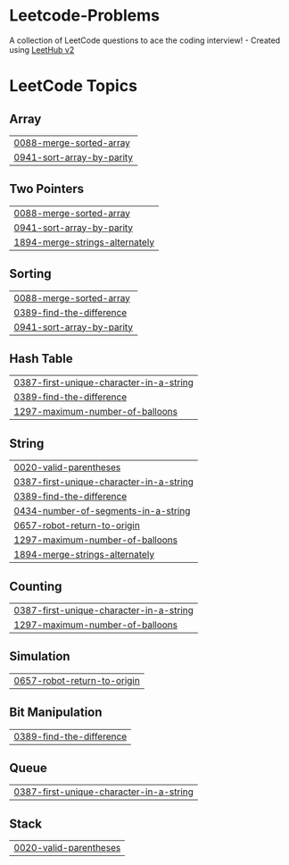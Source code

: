 # Leetcode-Problems
A collection of LeetCode questions to ace the coding interview! - Created using [LeetHub v2](https://github.com/arunbhardwaj/LeetHub-2.0)

<!---LeetCode Topics Start-->
# LeetCode Topics
## Array
|  |
| ------- |
| [0088-merge-sorted-array](https://github.com/SrijanPoudel/Leetcode-Problems/tree/master/0088-merge-sorted-array) |
| [0941-sort-array-by-parity](https://github.com/SrijanPoudel/Leetcode-Problems/tree/master/0941-sort-array-by-parity) |
## Two Pointers
|  |
| ------- |
| [0088-merge-sorted-array](https://github.com/SrijanPoudel/Leetcode-Problems/tree/master/0088-merge-sorted-array) |
| [0941-sort-array-by-parity](https://github.com/SrijanPoudel/Leetcode-Problems/tree/master/0941-sort-array-by-parity) |
| [1894-merge-strings-alternately](https://github.com/SrijanPoudel/Leetcode-Problems/tree/master/1894-merge-strings-alternately) |
## Sorting
|  |
| ------- |
| [0088-merge-sorted-array](https://github.com/SrijanPoudel/Leetcode-Problems/tree/master/0088-merge-sorted-array) |
| [0389-find-the-difference](https://github.com/SrijanPoudel/Leetcode-Problems/tree/master/0389-find-the-difference) |
| [0941-sort-array-by-parity](https://github.com/SrijanPoudel/Leetcode-Problems/tree/master/0941-sort-array-by-parity) |
## Hash Table
|  |
| ------- |
| [0387-first-unique-character-in-a-string](https://github.com/SrijanPoudel/Leetcode-Problems/tree/master/0387-first-unique-character-in-a-string) |
| [0389-find-the-difference](https://github.com/SrijanPoudel/Leetcode-Problems/tree/master/0389-find-the-difference) |
| [1297-maximum-number-of-balloons](https://github.com/SrijanPoudel/Leetcode-Problems/tree/master/1297-maximum-number-of-balloons) |
## String
|  |
| ------- |
| [0020-valid-parentheses](https://github.com/SrijanPoudel/Leetcode-Problems/tree/master/0020-valid-parentheses) |
| [0387-first-unique-character-in-a-string](https://github.com/SrijanPoudel/Leetcode-Problems/tree/master/0387-first-unique-character-in-a-string) |
| [0389-find-the-difference](https://github.com/SrijanPoudel/Leetcode-Problems/tree/master/0389-find-the-difference) |
| [0434-number-of-segments-in-a-string](https://github.com/SrijanPoudel/Leetcode-Problems/tree/master/0434-number-of-segments-in-a-string) |
| [0657-robot-return-to-origin](https://github.com/SrijanPoudel/Leetcode-Problems/tree/master/0657-robot-return-to-origin) |
| [1297-maximum-number-of-balloons](https://github.com/SrijanPoudel/Leetcode-Problems/tree/master/1297-maximum-number-of-balloons) |
| [1894-merge-strings-alternately](https://github.com/SrijanPoudel/Leetcode-Problems/tree/master/1894-merge-strings-alternately) |
## Counting
|  |
| ------- |
| [0387-first-unique-character-in-a-string](https://github.com/SrijanPoudel/Leetcode-Problems/tree/master/0387-first-unique-character-in-a-string) |
| [1297-maximum-number-of-balloons](https://github.com/SrijanPoudel/Leetcode-Problems/tree/master/1297-maximum-number-of-balloons) |
## Simulation
|  |
| ------- |
| [0657-robot-return-to-origin](https://github.com/SrijanPoudel/Leetcode-Problems/tree/master/0657-robot-return-to-origin) |
## Bit Manipulation
|  |
| ------- |
| [0389-find-the-difference](https://github.com/SrijanPoudel/Leetcode-Problems/tree/master/0389-find-the-difference) |
## Queue
|  |
| ------- |
| [0387-first-unique-character-in-a-string](https://github.com/SrijanPoudel/Leetcode-Problems/tree/master/0387-first-unique-character-in-a-string) |
## Stack
|  |
| ------- |
| [0020-valid-parentheses](https://github.com/SrijanPoudel/Leetcode-Problems/tree/master/0020-valid-parentheses) |
<!---LeetCode Topics End-->